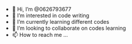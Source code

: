 - 👋 Hi, I’m @0626793677
- 👀 I’m interested in code writing
- 🌱 I’m currently learning different codes
- 💞️ I’m looking to collaborate on codes learning
- 📫 How to reach me ...

<!---
0626793677/0626793677 is a ✨ special ✨ repository because its `README.md` (this file) appears on your GitHub profile.
You can click the Preview link to take a look at your changes.
--->

